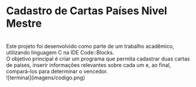 <h1>Cadastro de Cartas Países Nivel Mestre</h1>
<br>
Este projeto foi desenvolvido como parte de um trabalho acadêmico, utilizando linguagem C na IDE Code::Blocks.
<br>
O objetivo principal é criar um programa que permita cadastrar duas cartas de países, inserir informações relevantes sobre cada um e, ao final, compará-los para determinar o vencedor.
<br>
![terminal](imagens/codigo.png)

